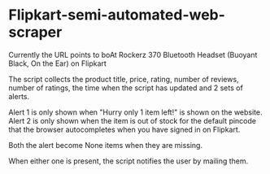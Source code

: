 # Flipkart-semi-automated-web-scraper

Currently the URL points to boAt Rockerz 370 Bluetooth Headset  (Buoyant Black, On the Ear) on Flipkart

The script collects the product title, price, rating, number of reviews, number of ratings, the time when the script has updated and 2 sets of alerts.

Alert 1 is only shown when "Hurry only 1 item left!" is shown on the website.
Alert 2 is only shown when the item is out of stock for the default pincode that the browser autocompletes when you have signed in on Flipkart.

Both the alert become None items when they are missing.

When either one is present, the script notifies the user by mailing them.
